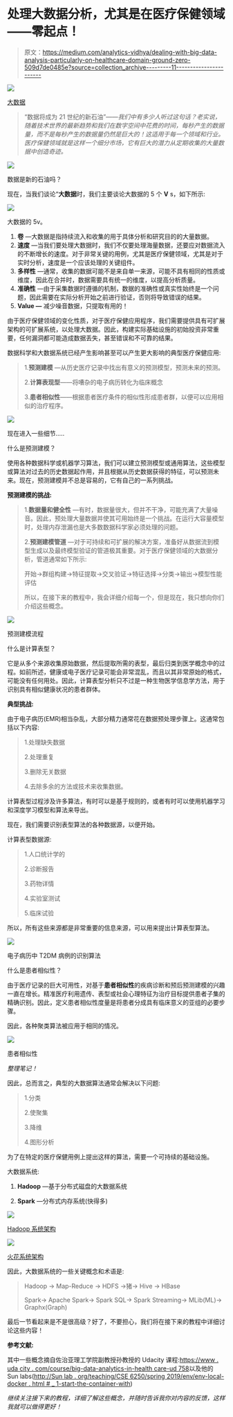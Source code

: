 # 处理大数据分析，尤其是在医疗保健领域——零起点！

> 原文：<https://medium.com/analytics-vidhya/dealing-with-big-data-analysis-particularly-on-healthcare-domain-ground-zero-509d7de0485e?source=collection_archive---------11----------------------->

![](img/75ca8a4d81b7023f7a73579c03bd2381.png)

[大数据](https://www.google.com/imgres?imgurl=https%3A%2F%2Fwww.learntek.org%2Fblog%2Fwp-content%2Fuploads%2F2018%2F05%2Fbig-data-2.jpg&imgrefurl=https%3A%2F%2Fwww.learntek.org%2Fblog%2Fimportance-big-data-analytics%2F&docid=6YaBHghxTE4tpM&tbnid=-tpHikz0xzM3lM%3A&vet=10ahUKEwjEgbbs2rHmAhUkjuYKHaTVCQ8QMwiJASgRMBE..i&w=847&h=480&hl=en-IN&authuser=0&bih=529&biw=1280&q=big%20data&ved=0ahUKEwjEgbbs2rHmAhUkjuYKHaTVCQ8QMwiJASgRMBE&iact=mrc&uact=8)

> “数据将成为 21 世纪的新石油”——*我们中有多少人听过这句话？老实说，随着技术世界的最新趋势和我们在数字空间中花费的时间，每秒产生的数据量，而不是每秒产生的数据量仍然是巨大的！这适用于每一个领域和行业。医疗保健领域就是这样一个细分市场，它有巨大的潜力从定期收集的大量数据中创造奇迹。*

![](img/e657f9d79db2edab4047b52890ac13c3.png)

数据是新的石油吗？

现在，当我们谈论“**大数据**时，我们主要谈论大数据的 5 个 **V** s，如下所示:

![](img/bc3eaf57fa0734dcaa1bee1083b40b96.png)

大数据的 5v。

1.  **卷** —大数据是指持续流入和收集的用于具体分析和研究目的的大量数据。
2.  **速度** —当我们要处理大数据时，我们不仅要处理海量数据，还要应对数据流入的不断增长的速度。对于非常关键的用例，尤其是医疗保健领域，尤其是对于实时分析，速度是一个应该处理的关键组件。
3.  **多样性** —通常，收集的数据可能不是来自单一来源，可能不具有相同的性质或维度，因此在合并时，数据需要具有统一的维度，以提高分析质量。
4.  **准确性** —由于采集数据时遵循的机制，数据的准确性或真实性始终是一个问题，因此需要在实际分析开始之前进行验证，否则将导致错误的结果。
5.  **Value —** 减少噪音数据，只提取有用的！

由于医疗保健领域的变化性质，对于医疗保健应用程序，我们需要提供具有可扩展架构的可扩展系统，以处理大数据。因此，构建实际基础设施的初始投资非常重要，任何漏洞都可能造成数据丢失，甚至错误和不可靠的结果。

数据科学和大数据系统已经产生影响甚至可以产生更大影响的典型医疗保健应用:

> 1.**预测建模** —从历史医疗记录中找出有意义的预测模型，预测未来的预测。
> 
> 2.**计算表现型**——将嘈杂的电子病历转化为临床概念
> 
> 3.**患者相似性**——根据患者医疗条件的相似性形成患者群，以便可以应用相似的治疗程序。

![](img/9ff33721de7c00222a01fb9e9abaf8c6.png)

现在进入一些细节…..

什么是预测建模？

使用各种数据科学或机器学习算法，我们可以建立预测模型或通用算法，这些模型或算法对过去的历史数据起作用，并且根据从历史数据获得的特征，可以预测未来。现在，预测建模并不总是容易的，它有自己的一系列挑战。

**预测建模的挑战:**

> 1.**数据量和健全性** —有时，数据量很大，但并不干净，可能充满了大量噪音。因此，预处理大量数据并使其可用始终是一个挑战。在运行大容量模型时，处理内存泄漏也是大多数数据科学家必须处理的问题。
> 
> 2.**预测建模管道** —对于可持续和可扩展的解决方案，准备好从数据流到模型生成以及最终模型验证的管道极其重要。对于医疗保健领域的大数据分析，管道通常如下所示:
> 
> 开始->群组构建->特征提取->交叉验证->特征选择->分类->输出->模型性能评估
> 
> 所以，在接下来的教程中，我会详细介绍每一个，但是现在，我只想向你们介绍这些概念。

![](img/bb708ed6734ef0cf96dde67572462790.png)

预测建模流程

什么是计算表型？

它是从多个来源收集原始数据，然后提取所需的表型，最后归类到医学概念中的过程。如前所述，健康或电子医疗记录可能会非常混乱，而且以其非常原始的格式，可能没有任何用处。因此，计算表型分析只不过是一种生物医学信息学方法，用于识别具有相似健康状况的患者群体。

**典型挑战:**

由于电子病历(EMR)相当杂乱，大部分精力通常花在数据预处理步骤上。这通常包括以下内容:

> 1.处理缺失数据
> 
> 2.处理重复
> 
> 3.删除无关数据
> 
> 4.去除多余的方法或技术来收集数据。

计算表型过程涉及许多算法，有时可以是基于规则的，或者有时可以使用机器学习和深度学习模型和算法来导出。

现在，我们需要识别表型算法的各种数据源，以便开始。

计算表型数据源:

> 1.人口统计学的
> 
> 2.诊断报告
> 
> 3.药物详情
> 
> 4.实验室测试
> 
> 5.临床试验

所以，所有这些来源都是非常重要的信息来源，可以用来提出计算表型算法。

![](img/c89ff70189d1a9e22104f99c4a10062d.png)

电子病历中 T2DM 病例的识别算法

什么是患者相似性？

由于医疗记录的巨大可用性，对基于**患者相似性**的疾病诊断和预后预测建模的兴趣一直在增长。精准医疗利用遗传、表型或社会心理特征为治疗目标提供患者子集的精确识别。因此，定义患者相似性度量是将患者分成具有临床意义的亚组的必要步骤。

因此，各种聚类算法被应用于相同的情况。

![](img/de7b9b44a6de602af1d60250e0d5c923.png)

患者相似性

*整理笔记！*

因此，总而言之，典型的大数据算法通常会解决以下问题:

> 1.分类
> 
> 2.使聚集
> 
> 3.降维
> 
> 4.图形分析

为了在特定的医疗保健用例上提出这样的算法，需要一个可持续的基础设施。

大数据系统:

1. **Hadoop** —基于分布式磁盘的大数据系统

2. **Spark** —分布式内存系统(快得多)

![](img/1f1d82527cbf58d1daaad48a530a8da9.png)

[Hadoop 系统架构](https://www.google.com/url?sa=i&source=images&cd=&ved=2ahUKEwiCw6KL2rHmAhV4xzgGHekVCZ0QjRx6BAgBEAQ&url=https%3A%2F%2Fwww.ibmbigdatahub.com%2Fblog%2Fwhat-hadoop&psig=AOvVaw22TmYc2ELLzGiZLO-On5rC&ust=1576294858235730)

![](img/0c29bc55087de7794a7640b8cfd8616f.png)

[火花系统架构](https://www.google.com/url?sa=i&source=images&cd=&cad=rja&uact=8&ved=2ahUKEwi0_6j12bHmAhUpyjgGHah1AxMQjRx6BAgBEAQ&url=https%3A%2F%2Fbacktobazics.com%2Fbig-data%2Fspark%2Funderstanding-apache-spark-architecture%2F&psig=AOvVaw0oT3whx967XzwsnlAuq3pT&ust=1576294805343007)

因此，大数据系统的一些关键概念和术语是:

> Hadoop -> Map-Reduce -> HDFS ->猪-> Hive -> HBase
> 
> Spark-> Apache Spark-> Spark SQL-> Spark Streaming-> MLib(ML)-> Graphx(Graph)

最后一节看起来是不是很高级？好了，不要担心，我们将在接下来的教程中详细讨论这些内容！

**参考文献:**

其中一些概念摘自佐治亚理工学院副教授孙教授的 Udacity 课程:[https://www . uda city . com/course/big-data-analytics-in-health care-ud 758](https://www.udacity.com/course/big-data-analytics-in-healthcare--ud758)以及他的 Sun labs([http://Sun lab . org/teaching/CSE 6250/spring 2019/env/env-local-docker . html # _ 1-start-the-container-with](http://sunlab.org/teaching/cse6250/spring2019/env/env-local-docker.html#_1-start-the-container-with))

*继续关注接下来的教程，详细了解这些概念，并随时告诉我你对内容的反馈，这样我就可以做得更好！*